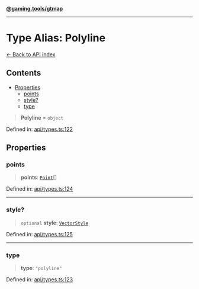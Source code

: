 [**@gaming.tools/gtmap**](README.md)

***

# Type Alias: Polyline

[← Back to API index](./README.md)

## Contents

- [Properties](#properties)
  - [points](#points)
  - [style?](#style)
  - [type](#type)

> **Polyline** = `object`

Defined in: [api/types.ts:122](https://github.com/gamingtools/gt-map/blob/a614a9d52dc2e3002effbc8d9f1a71b2ca6e5b74/packages/gtmap/src/api/types.ts#L122)

## Properties

### points

> **points**: [`Point`](TypeAlias.Point.md)[]

Defined in: [api/types.ts:124](https://github.com/gamingtools/gt-map/blob/a614a9d52dc2e3002effbc8d9f1a71b2ca6e5b74/packages/gtmap/src/api/types.ts#L124)

***

### style?

> `optional` **style**: [`VectorStyle`](Interface.VectorStyle.md)

Defined in: [api/types.ts:125](https://github.com/gamingtools/gt-map/blob/a614a9d52dc2e3002effbc8d9f1a71b2ca6e5b74/packages/gtmap/src/api/types.ts#L125)

***

### type

> **type**: `"polyline"`

Defined in: [api/types.ts:123](https://github.com/gamingtools/gt-map/blob/a614a9d52dc2e3002effbc8d9f1a71b2ca6e5b74/packages/gtmap/src/api/types.ts#L123)
